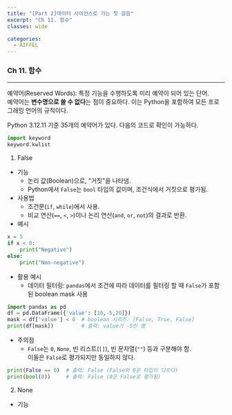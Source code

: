 ```yaml
---
title: "[Part 2]데이터 사이언스로 가는 첫 걸음"
excerpt: "Ch 11. 함수"
classes: wide

categories:
  - AIFFEL
---
```

### Ch 11. 함수
---
예약어(Reserved Words): 특정 기능을 수행하도록 미리 예약이 되어 있는 단어.  
예약어는 **변수명으로 쓸 수 없다**는 점이 중요하다. 이는 Python을 포함하여 모든 프로그래밍 언어의 규칙이다.

Python 3.12.11 기준 35개의 예약어가 있다. 다음의 코드로 확인이 가능하다.
```python
import keyword
keyword.kwlist
```

1. False
- 기능
  - 논리 값(Boolean)으로, "거짓"을 나타냄.
  - Python에서 `False`는 `bool` 타입의 값이며, 조건식에서 거짓으로 평가됨.
- 사용법
  - 조건문(`if`, `while`)에서 사용.
  - 비교 연산(`==`, `<`, `>`)이나 논리 연산(`and`, `or`, `not`)의 결과로 반환.
- 예시
```python
x = 5
if x < 0:
    print("Negative")
else:
    print("Non-negative")
```
- 활용 예시
  - 데이터 필터링: `pandas`에서 조건에 따라 데이터를 필터링 할 때 `False`가 포함된 boolean mask 사용
```python
import pandas as pd
df = pd.DataFrame({'value': [10,-5,20]})
mask = df['value'] < 0  # boolean 시리즈: [False, True, False]
print(df[mask])         # 출력: value가 -5인 행
```
- 주의점
  - `False`는 `0`, `None`, 빈 리스트(`[]`), 빈 문자열(`""`) 등과 구분해야 함.  
  이들은 `False`로 평가되지만 동일하지 않다.
```python
print(False == 0)  # 출력: False (False와 0은 타입이 다르다)
print(bool(0))     # 출력: False (0은 False로 평가됨)
```

2. None
- 기능
  <!-- - "값이 없음"을 나타내는 특수 객체. `NoneType`의 유일한 인스턴스.
  - 변수나 함수가 값을 반환하지 않을 때 사용.
- 사용법
  - 변수 초기화, 함수의 기본 반환값 또는 결측값 표현.
  - `is None` 또는 `is not None`으로 비교. -->
- 예시
```python
def no_return():
    pass

result = no_return()
print(result)          # 출력: None

x = None
if x is None:
    print("No value")  # 출력: No value
```